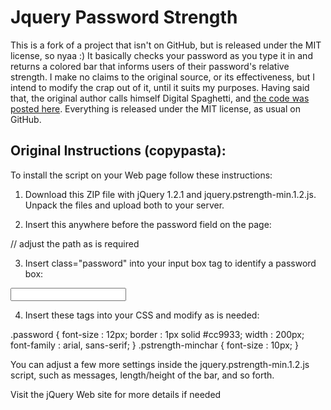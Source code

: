 # Jquery Password Strength
This is a fork of a project that isn't on GitHub, but is released under the MIT license, so nyaa :)
It basically checks your password as you type it in and returns a colored bar that informs users of their password's relative strength.
I make no claims to the original source, or its effectiveness, but I intend to modify the crap out of it, until it suits my purposes.
Having said that, the original author calls himself Digital Spaghetti, and [the code was posted here](http://bit.ly/xR5pIa).
Everything is released under the MIT license, as usual on GitHub.


## Original Instructions (copypasta):
To install the script on your Web page follow these instructions:

1) Download this ZIP file with jQuery 1.2.1 and jquery.pstrength-min.1.2.js. Unpack the files and upload both to your server.

2) Insert this anywhere before the password field on the page:

<script type="text/javascript" src="js/jquery.js"></script>  // adjust the path as is required
<script type="text/javascript" src="js/jquery.pstrength-min.1.2.js">
</script>
<script type="text/javascript">
$(function() {
$('.password').pstrength();
});
</script>

3) Insert class="password" into your input box tag to identify a password box:

<INPUT class="password" type=password name="Password">

4) Insert these tags into your CSS and modify as is needed:

.password {
font-size : 12px;
border : 1px solid #cc9933;
width : 200px;
font-family : arial, sans-serif;
}
.pstrength-minchar {
font-size : 10px;
}

You can adjust a few more settings inside the jquery.pstrength-min.1.2.js script, such as messages, length/height of the bar, and so forth.


Visit the jQuery Web site for more details if needed
